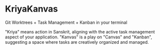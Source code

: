 # KriyaKanvas
Git Worktrees + Task Management + Kanban in your terminal

"Kriya" means action in Sanskrit, aligning with the active task management aspect of your application. "Kanvas" is a play on "Canvas" and "Kanban", suggesting a space where tasks are creatively organized and managed.

